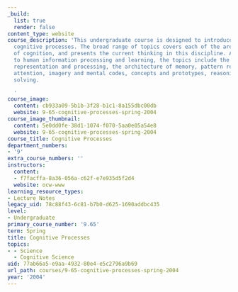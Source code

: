 ```yaml
---
_build:
  list: true
  render: false
content_type: website
course_description: 'This undergraduate course is designed to introduce students to
  cognitive processes. The broad range of topics covers each of the areas in the field
  of cognition, and presents the current thinking in this discipline. As an introduction
  to human information processing and learning, the topics include the nature of mental
  representation and processing, the architecture of memory, pattern recognition,
  attention, imagery and mental codes, concepts and prototypes, reasoning and problem
  solving.

  '
course_image:
  content: cb933a09-5b1b-3f28-b1c1-8a155dbc00db
  website: 9-65-cognitive-processes-spring-2004
course_image_thumbnail:
  content: 5e0dd0fe-38d1-1074-f070-5aa0e05a54e8
  website: 9-65-cognitive-processes-spring-2004
course_title: Cognitive Processes
department_numbers:
- '9'
extra_course_numbers: ''
instructors:
  content:
  - f7facffa-8a36-056a-c62f-e7e935d5f2d4
  website: ocw-www
learning_resource_types:
- Lecture Notes
legacy_uid: 78c88f43-6c81-b7b0-d625-1690addbc435
level:
- Undergraduate
primary_course_number: '9.65'
term: Spring
title: Cognitive Processes
topics:
- - Science
  - Cognitive Science
uid: 77ab66a5-e9aa-4932-80e4-e5c2796a9b69
url_path: courses/9-65-cognitive-processes-spring-2004
year: '2004'
---
```

